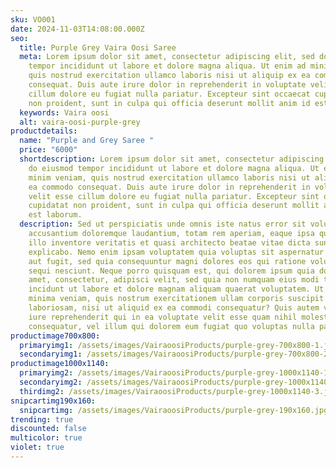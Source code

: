 ```yaml
---
sku: VO001
date: 2024-11-03T14:08:00.000Z
seo:
  title: Purple Grey Vaira Oosi Saree
  meta: Lorem ipsum dolor sit amet, consectetur adipiscing elit, sed do eiusmod
    tempor incididunt ut labore et dolore magna aliqua. Ut enim ad minim veniam,
    quis nostrud exercitation ullamco laboris nisi ut aliquip ex ea commodo
    consequat. Duis aute irure dolor in reprehenderit in voluptate velit esse
    cillum dolore eu fugiat nulla pariatur. Excepteur sint occaecat cupidatat
    non proident, sunt in culpa qui officia deserunt mollit anim id est laborum.
  keywords: Vaira oosi
  alt: vaira-oosi-purple-grey
productdetails:
  name: "Purple and Grey Saree "
  price: "6000"
  shortdescription: Lorem ipsum dolor sit amet, consectetur adipiscing elit, sed
    do eiusmod tempor incididunt ut labore et dolore magna aliqua. Ut enim ad
    minim veniam, quis nostrud exercitation ullamco laboris nisi ut aliquip ex
    ea commodo consequat. Duis aute irure dolor in reprehenderit in voluptate
    velit esse cillum dolore eu fugiat nulla pariatur. Excepteur sint occaecat
    cupidatat non proident, sunt in culpa qui officia deserunt mollit anim id
    est laborum.
  description: Sed ut perspiciatis unde omnis iste natus error sit voluptatem
    accusantium doloremque laudantium, totam rem aperiam, eaque ipsa quae ab
    illo inventore veritatis et quasi architecto beatae vitae dicta sunt
    explicabo. Nemo enim ipsam voluptatem quia voluptas sit aspernatur aut odit
    aut fugit, sed quia consequuntur magni dolores eos qui ratione voluptatem
    sequi nesciunt. Neque porro quisquam est, qui dolorem ipsum quia dolor sit
    amet, consectetur, adipisci velit, sed quia non numquam eius modi tempora
    incidunt ut labore et dolore magnam aliquam quaerat voluptatem. Ut enim ad
    minima veniam, quis nostrum exercitationem ullam corporis suscipit
    laboriosam, nisi ut aliquid ex ea commodi consequatur? Quis autem vel eum
    iure reprehenderit qui in ea voluptate velit esse quam nihil molestiae
    consequatur, vel illum qui dolorem eum fugiat quo voluptas nulla pariatur?
productimage700x800:
  primaryimg1: /assets/images/VairaoosiProducts/purple-grey-700x800-1.jpg
  secondaryimg1: /assets/images/VairaoosiProducts/purple-grey-700x800-2.jpg
productimage1000x1140:
  primaryimg2: /assets/images/VairaoosiProducts/purple-grey-1000x1140-1.jpg
  secondaryimg2: /assets/images/VairaoosiProducts/purple-grey-1000x1140-2.jpg
  thirdimg2: /assets/images/VairaoosiProducts/purple-grey-1000x1140-3.jpg
snipcartimg190x160:
  snipcartimg: /assets/images/VairaoosiProducts/purple-grey-190x160.jpg
trending: true
discounted: false
multicolor: true
violet: true
---
```

